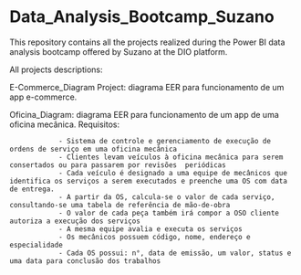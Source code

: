# Data_Analysis_Bootcamp_Suzano
This repository contains all the projects realized during the Power BI data analysis bootcamp offered by Suzano at the DIO platform.

All projects descriptions:

E-Commerce_Diagram Project: diagrama EER para funcionamento de um app e-commerce.

Oficina_Diagram: diagrama EER para funcionamento de um app de uma oficina mecânica.
                Requisitos:
              
                - Sistema de controle e gerenciamento de execução de ordens de serviço em uma oficina mecânica
                - Clientes levam veículos à oficina mecânica para serem consertados ou para passarem por revisões  periódicas
                - Cada veículo é designado a uma equipe de mecânicos que identifica os serviços a serem executados e preenche uma OS com data de entrega.
                - A partir da OS, calcula-se o valor de cada serviço, consultando-se uma tabela de referência de mão-de-obra
                - O valor de cada peça também irá compor a OSO cliente autoriza a execução dos serviços
                - A mesma equipe avalia e executa os serviços
                - Os mecânicos possuem código, nome, endereço e especialidade
                - Cada OS possui: n°, data de emissão, um valor, status e uma data para conclusão dos trabalhos
